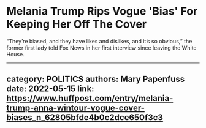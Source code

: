 # Melania Trump Rips Vogue 'Bias' For Keeping Her Off The Cover

“They’re biased, and they have likes and dislikes, and it’s so obvious,” the former first lady told Fox News in her first interview since leaving the White House.

---
category: POLITICS
authors: Mary Papenfuss
date: 2022-05-15
link: https://www.huffpost.com/entry/melania-trump-anna-wintour-vogue-cover-biases_n_62805bfde4b0c2dce650f3c3
---
